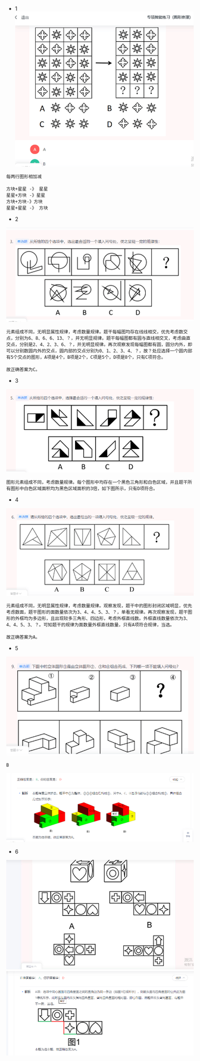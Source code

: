 - 1
![111](../images3/40.png)

```
每两行图形相加减

方块+星星 -》 星星
星星+方块 -》星星
方块+方块-》方块
星星+星星 -》 方块

```

- 2

![111](../images3/41.png)

```
元素组成不同，无明显属性规律，考虑数量规律。题干每幅图均存在线线相交，优先考虑数交点，分别为6、8、6、6、13、？，并无明显规律。题干每幅图都有圆与直线相交叉，考虑曲直交点，分别是2、4、2、3、6、？，并无明显规律。再次观察发现每幅图都有圆，圆分内外，即可以分别数圆内外的交点，圆内部的交点分别为0、1、2、3、4、？，故？处应选择一个圆内部有5个交点的图形，A项是4个，B项是2个，C项是5个，D项是8个，只有C项符合。

故正确答案为C。
```
- 3

![111](../images3/42.png)

```
图形元素组成不同，考虑数量规律。每个图形中均存在一个黑色三角形和白色区域，并且题干所有图形中白色区域面积均为黑色区域面积的3倍，如下图所示，只有D项符合。

```
- 4

![111](../images3/43.png)

```
元素组成不同，无明显属性规律，考虑数量规律。观察发现，题干中的图形封闭区域明显，优先考虑数面，题干图形的面数量依次为3、4、4、5、3、？，单看无规律。再次观察发现，题干图形的外框均为多边形，且出现较多三角形、四边形，考虑外框直线数。外框直线数量依次为3、4、4、5、3、？。可知题干的规律为面数量外框直线数量，只有A项符合规律，当选。

故正确答案为A。
```
- 5

![111](../images3/44.png)

```
B
```
![111](../images3/45.png)
- 6

![111](../images3/46.jpg)
![111](../images3/47.png)

